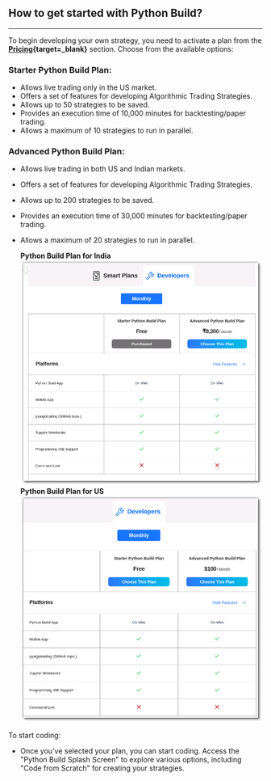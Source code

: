 ## How to get started with Python Build?

---

To begin developing your own strategy, you need to activate a plan from the  **[Pricing](https://app.algobulls.com/pricing?section=Smart%20Plans){target=_blank}** section. Choose from the available options:

### Starter Python Build Plan:
    
- Allows live trading only in the US market.
- Offers a set of features for developing Algorithmic Trading Strategies.
- Allows up to 50 strategies to be saved.
- Provides an execution time of 10,000 minutes for backtesting/paper trading.
- Allows a maximum of 10 strategies to run in parallel.

### Advanced Python Build Plan:

- Allows live trading in both US and Indian markets.
- Offers a set of features for developing Algorithmic Trading Strategies.
- Allows up to 200 strategies to be saved.
- Provides an execution time of 30,000 minutes for backtesting/paper trading.
- Allows a maximum of 20 strategies to run in parallel.
    
   **Python Build Plan for India**
    [![pythonbuild](imgs_v2/python_build_plan_1.png "Click to Enlarge or Ctrl+Click to open in a new Tab")](imgs_v2/python_build_plan_1.png)
   **Python Build Plan for US**
    [![pythonbuild](imgs_v2/python_build_plan_2.png "Click to Enlarge or Ctrl+Click to open in a new Tab")](imgs_v2/python_build_plan_2.png)

To start coding:

- Once you've selected your plan, you can start coding. Access the "Python Build Splash Screen" to explore various options, including "Code from Scratch" for creating your strategies.